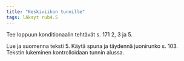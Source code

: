 ```yaml
---
title: "Keskiviikon tunnille"
tags: läksyt rub4.5
---
```


Tee loppuun konditionaalin tehtävät s. 171 2, 3 ja 5.

Lue ja suomenna teksti 5. Käytä spuna ja täydennä juonirunko s. 103. Tekstin lukeminen kontrolloidaan tunnin alussa.